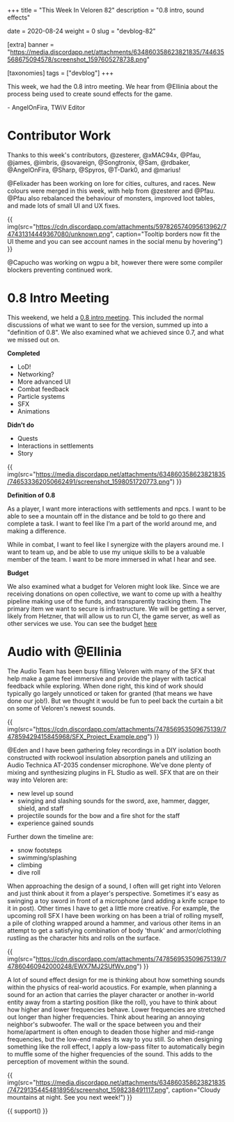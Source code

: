 +++
title = "This Week In Veloren 82"
description = "0.8 intro, sound effects"

date = 2020-08-24
weight = 0
slug = "devblog-82"

[extra]
banner = "https://media.discordapp.net/attachments/634860358623821835/744635568675094578/screenshot_1597605278738.png"

[taxonomies]
tags = ["devblog"]
+++

This week, we had the 0.8 intro meeting. We hear from @Ellinia about the process
being used to create sound effects for the game.

\- AngelOnFira, TWiV Editor

# Contributor Work

Thanks to this week's contributors, @zesterer, @xMAC94x, @Pfau, @james, @imbris,
@sovareign, @Songtronix, @Sam, @rdbaker, @AngelOnFira, @Sharp, @Spyros,
@T-Dark0, and @marius!

@Felixader has been working on lore for cities, cultures, and races. New colours
were merged in this week, with help from @zesterer and @Pfau. @Pfau also
rebalanced the behaviour of monsters, improved loot tables, and made lots of
small UI and UX fixes.

{{
  img(src="https://cdn.discordapp.com/attachments/597826574095613962/747431314449367080/unknown.png",
  caption="Tooltip borders now fit the UI theme and you can see account names in
  the social menu by hovering")
}}

@Capucho was working on wgpu a bit, however there were some compiler blockers
preventing continued work.

# 0.8 Intro Meeting

This weekend, we held a [0.8 intro
meeting](https://docs.google.com/document/d/187xtMIXdOl43lUprSIad09FNmAs4kSIVfbjwtGdG0NY/edit?usp=sharing).
This included the normal discussions of what we want to see for the version,
summed up into a "definition of 0.8". We also examined what we achieved since
0.7, and what we missed out on.

**Completed**

- LoD!
- Networking?
- More advanced UI
- Combat feedback
- Particle systems
- SFX
- Animations

**Didn’t do**

- Quests
- Interactions in settlements
- Story

{{
  img(src="https://media.discordapp.net/attachments/634860358623821835/746533362050662491/screenshot_1598051720773.png")
}}

**Definition of 0.8**

As a player, I want more interactions with settlements and npcs. I want to be
able to see a mountain off in the distance and be told to go there and complete
a task. I want to feel like I’m a part of the world around me, and making a
difference.

While in combat, I want to feel like I synergize with the players around me. I
want to team up, and be able to use my unique skills to be a valuable member of
the team. I want to be more immersed in what I hear and see.

**Budget**

We also examined what a budget for Veloren might look like. Since we are
receiving donations on open collective, we want to come up with a healthy
pipeline making use of the funds, and transparently tracking them. The primary
item we want to secure is infrastructure. We will be getting a server, likely
from Hetzner, that will allow us to run CI, the game server, as well as other
services we use. You can see the budget
[here](https://docs.google.com/spreadsheets/d/1E9Kf2BNkrxw8g4PnoujOaOPxk0T80qlQ3o1caBc1Qg8/edit?usp=sharing)

# Audio with @Ellinia

The Audio Team has been busy filling Veloren with many of the SFX that help make
a game feel immersive and provide the player with tactical feedback while
exploring. When done right, this kind of work should typically go largely
unnoticed or taken for granted (that means we have done our job!). But we
thought it would be fun to peel back the curtain a bit on some of Veloren's
newest sounds.

{{
  img(src="https://cdn.discordapp.com/attachments/747856953509675139/747859429415845968/SFX_Project_Example.png")
}}

@Eden and I have been gathering foley recordings in a DIY isolation booth
constructed with rockwool insulation absorption panels and utilizing an Audio
Technica AT-2035 condenser microphone. We've done plenty of mixing and
synthesizing plugins in FL Studio as well. SFX that are on their way into
Veloren are:

- new level up sound
- swinging and slashing sounds for the sword, axe, hammer, dagger, shield, and
  staff
- projectile sounds for the bow and a fire shot for the staff
- experience gained sounds

Further down the timeline are:

- snow footsteps
- swimming/splashing
- climbing
- dive roll

When approaching the design of a sound, I often will get right into Veloren and
just think about it from a player's perspective. Sometimes it's easy as swinging
a toy sword in front of a microphone (and adding a knife scrape to it in post).
Other times I have to get a little more creative. For example, the upcoming roll
SFX I have been working on has been a trial of rolling myself, a pile of
clothing wrapped around a hammer, and various other items in an attempt to get a
satisfying combination of body 'thunk' and armor/clothing rustling as the
character hits and rolls on the surface.

{{
  img(src="https://cdn.discordapp.com/attachments/747856953509675139/747860460942000248/EWX7MJ2SUfWv.png")
}}

A lot of sound effect design for me is thinking about how something sounds
within the physics of real-world acoustics. For example, when planning a sound
for an action that carries the player character or another in-world entity away
from a starting position (like the roll), you have to think about how higher and
lower frequencies behave. Lower frequencies are stretched out longer than higher
frequencies. Think about hearing an annoying neighbor's subwoofer. The wall or
the space between you and their home/apartment is often enough to deaden those
higher and mid-range frequencies, but the low-end makes its way to you still. So
when designing something like the roll effect, I apply a low-pass filter to
automatically begin to muffle some of the higher frequencies of the sound. This
adds to the perception of movement within the sound.

{{
  img(src="https://media.discordapp.net/attachments/634860358623821835/747291354454818956/screenshot_1598238491117.png",
  caption="Cloudy mountains at night. See you next week!")
}}

{{ support() }}
